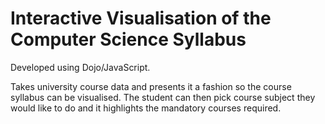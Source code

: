 Interactive Visualisation of the Computer Science Syllabus
==================================

Developed using Dojo/JavaScript.

Takes university course data and presents it a fashion so the course syllabus can be visualised. The student can then pick course subject they would like to do and it highlights the mandatory courses required.
